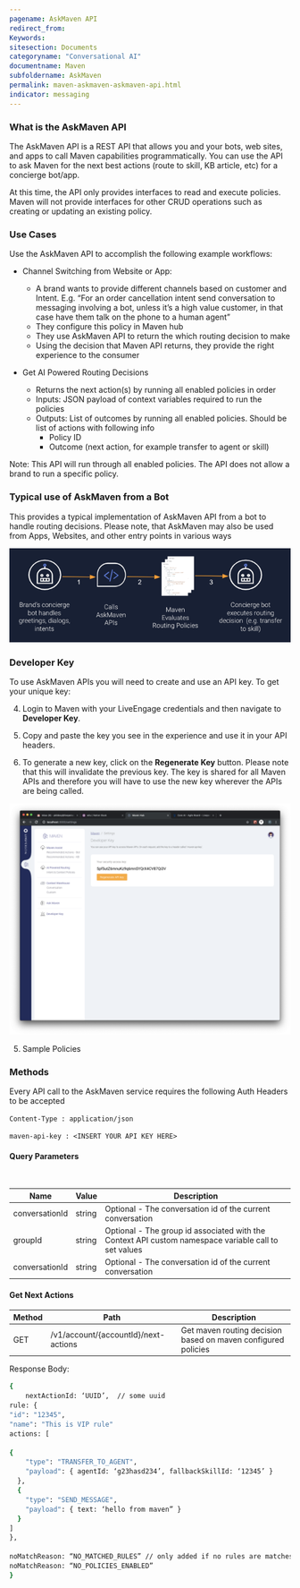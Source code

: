 ```yaml
---
pagename: AskMaven API
redirect_from:
Keywords:
sitesection: Documents
categoryname: "Conversational AI"
documentname: Maven
subfoldername: AskMaven
permalink: maven-askmaven-askmaven-api.html
indicator: messaging
---
```


### What is the AskMaven API

The AskMaven API is a REST API that allows you and your bots, web sites, and apps to call Maven capabilities programmatically. You can use the API to ask Maven for the next best actions (route to skill, KB article, etc) for a concierge bot/app.

At this time, the API only provides interfaces to read and execute policies. Maven will not provide interfaces for other CRUD operations such as creating or updating an existing policy.

### Use Cases

Use the AskMaven API to accomplish the following example workflows:

* Channel Switching from Website or App: 
     * A brand wants to provide different channels based on customer and Intent. E.g. “For an order cancellation intent send     conversation to messaging involving a bot, unless it’s a high value customer, in that case have them talk on the phone to a human agent”
     * They configure this policy in Maven hub 
     * They use AskMaven API to return the which routing decision to make
     * Using the decision that Maven API returns, they provide the right experience to the consumer

 * Get AI Powered Routing Decisions
   * Returns the next action(s) by running all enabled policies in order
   * Inputs: JSON payload of context variables required to run the policies
   * Outputs: List of outcomes by running all enabled policies. Should be list of actions with following info
      * Policy ID
      * Outcome (next action, for example transfer to agent or skill)

Note: This API will run through all enabled policies. The API does not allow a brand to run a specific policy. 

### Typical use of AskMaven from a Bot
This provides a typical implementation of AskMaven API from a bot to handle routing decisions. Please note, that AskMaven may also be used from Apps, Websites, and other entry points in various ways

<img class="fancyimage" style="width:700px" src="img/maven/askmaven2.png">

### Developer Key

To use AskMaven APIs you will need to create and use an API key. To get your unique key:

4. Login to Maven with your LiveEngage credentials and then navigate to **Developer Key**.

5. Copy and paste the key you see in the experience and use it in your API headers. 

6. To generate a new key, click on the **Regenerate Key** button. Please note that this will invalidate the previous key. The key is shared for all Maven APIs and therefore you will have to use the new key wherever the APIs are being called.  

<img class="fancyimage" width="600" src="img/maven/image_47.png">

5. Sample Policies

### Methods

Every API call to the AskMaven service requires the following Auth Headers to be accepted

`Content-Type : application/json`

`maven-api-key : <INSERT YOUR API KEY HERE>`

#### Query Parameters

<table>
    <thead>
        <tr>
            <th>Name</th>
            <th>Value</th>
            <th>Description</th>
        </tr>
    </thead>
    <tbody>
        <tr>
            <td>conversationId</td>
            <td>string</td>
            <td>Optional - The conversation id of the current conversation</td>
        </tr>
        <tr>
            <td>groupId</td>
            <td>string</td>
            <td>Optional - The group id associated with the Context API custom namespace variable call to set values</td>
        </tr>
        <tr>
            <td>conversationId</td>
            <td>string</td>
            <td>Optional - The conversation id of the current conversation</td>
        </tr>
    </tbody>
</table>

#### Get Next Actions

<table>
    <thead>
        <tr>
            <th>Method</th>
            <th>Path</th>
            <th>Description</th>
        </tr>
    </thead>
    <tbody>
        <tr>
            <td>GET</td>
            <td>/v1/account/{accountId}/next-actions</td>
            <td>Get maven routing decision based on maven configured policies</td>
        </tr>
    </tbody>
</table>

Response Body: 

```bash
{
    nextActionId: ‘UUID’,  // some uuid 
rule: {
"id": "12345",
"name": "This is VIP rule"
actions: [  

{
    "type": "TRANSFER_TO_AGENT",
    "payload": { agentId: ‘g23hasd234’, fallbackSkillId: ‘12345’ }
  },
  {
    "type": "SEND_MESSAGE",
    "payload": { text: ‘hello from maven” }
  }
]
},

noMatchReason: “NO_MATCHED_RULES” // only added if no rules are matches, rule will be null
noMatchReason: “NO_POLICIES_ENABLED” 
}
```

